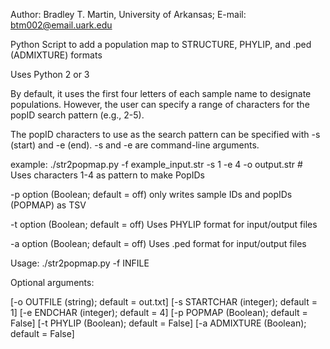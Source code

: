 Author: 
Bradley T. Martin, University of Arkansas; 
E-mail: btm002@email.uark.edu

Python Script to add a population map to STRUCTURE, PHYLIP, and .ped (ADMIXTURE) formats

Uses Python 2 or 3

By default, it uses the first four letters of each sample name to designate populations.
However, the user can specify a range of characters for the popID search pattern (e.g., 2-5).

The popID characters to use as the search pattern can be specified with -s (start) and -e (end).
-s and -e are command-line arguments.

example: ./str2popmap.py -f example_input.str -s 1 -e 4 -o output.str # Uses characters 1-4 as pattern
to make PopIDs

-p option (Boolean; default = off) only writes sample IDs and popIDs (POPMAP) as TSV

-t option (Boolean; default = off) Uses PHYLIP format for input/output files

-a option (Boolean; default = off) Uses .ped format for input/output files


Usage: ./str2popmap.py -f INFILE

Optional arguments:

[-o OUTFILE (string); default = out.txt]
[-s STARTCHAR (integer); default = 1] 
[-e ENDCHAR (integer); default = 4]
[-p POPMAP (Boolean); default = False]
[-t PHYLIP (Boolean); default = False]
[-a ADMIXTURE (Boolean); default = False]
